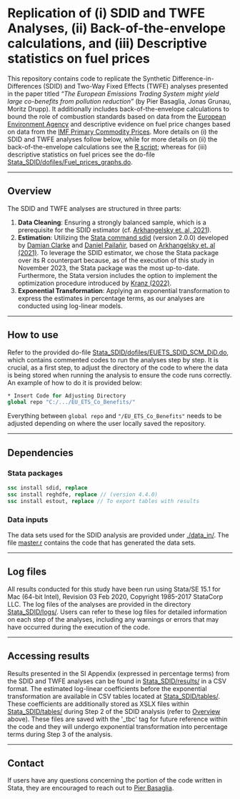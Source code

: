 # Replication of (i) SDID and TWFE Analyses, (ii) Back-of-the-envelope calculations, and (iii) Descriptive statistics on fuel prices

This repository contains code to replicate the Synthetic Difference-in-Differences (SDID) and Two-Way Fixed Effects (TWFE) analyses presented in the paper titled *“The European Emissions Trading System might yield large co-benefits from pollution reduction”* (by Pier Basaglia, Jonas Grunau, Moritz Drupp). It additionally includes back-of-the-envelope calculations to bound the role of combustion standards based on data from the [European Environment Agency](https://sdi.eea.europa.eu/data/63a14e09-d1f5-490d-80cf-6921e4e69551?path=%2FUser%20friendly%20.csv%20file/) and descriptive evidence on fuel price changes based on data from the [IMF Primary Commodity Prices](https://www.imf.org/en/Research/commodity-prices). More details on (i) the SDID and TWFE analyses follow below, while for more details on (ii) the back-of-the-envelope calculations see the [R script](./r_scripts/standards_back_of_the_envelope.r); whereas for (iii) descriptive statistics on fuel prices see the do-file [Stata_SDID/dofiles/Fuel_prices_graphs.do](/Stata_SDID/dofiles/Fuel_prices_graphs.do).

---

## Overview

The SDID and TWFE analyses are structured in three parts:

1. **Data Cleaning**: Ensuring a strongly balanced sample, which is a prerequisite for the SDID estimator (cf. [Arkhangelsky et. al, 2021](https://www.aeaweb.org/articles?id=10.1257/aer.20190159)).
2. **Estimation**: Utilizing the [Stata command sdid](https://github.com/Daniel-Pailanir/sdid) (version 2.0.0) developed by [Damian Clarke](https://www.damianclarke.net/) and [Daniel Pailañir](https://daniel-pailanir.github.io/), based on [Arkhangelsky et. al (2021)](https://www.aeaweb.org/articles?id=10.1257/aer.20190159). To leverage the SDID estimator, we chose the Stata package over its R counterpart because, as of the execution of this study in November 2023, the Stata package was the most up-to-date. Furthermore, the Stata version includes the option to implement the optimization procedure introduced by [Kranz (2022)](https://github.com/skranz/xsynthdid/tree/main/paper).
3. **Exponential Transformation**: Applying an exponential transformation to express the estimates in percentage terms, as our analyses are conducted using log-linear models.

---

## How to use

Refer to the provided do-file [Stata_SDID/dofiles/EUETS_SDID_SCM_DiD.do](/Stata_SDID/dofiles/EUETS_SDID_SCM_DiD.do), which contains commented codes to run the analyses step by step. It is crucial, as a first step, to adjust the directory of the code to where the data is being stored when running the analysis to ensure the code runs correctly. An example of how to do it is provided below:

```Stata
* Insert Code for Adjusting Directory
global repo "C:/.../EU_ETS_Co_Benefits/"
```

Everything between `global repo` and `"/EU_ETS_Co_Benefits"` needs to be adjusted depending on where the user locally saved the repository.

---

## Dependencies

### Stata packages

```Stata
ssc install sdid, replace
ssc install reghdfe, replace // (version 4.4.0)
ssc install estout, replace // To export tables with results
```

### Data inputs

The data sets used for the SDID analysis are provided under [./data_in/](https://github.com/ccs282/EU_ETS_Co_Benefits/tree/main/Stata_SDID/data_in). The file [master.r](https://github.com/ccs282/EU_ETS_Co_Benefits/blob/main/master.r) contains the code that has generated the data sets.

---

## Log files

All results conducted for this study have been run using Stata/SE 15.1 for Mac (64-bit Intel), Revision 03 Feb 2020, Copyright 1985-2017 StataCorp LLC. The log files of the analyses are provided in the directory [Stata_SDID/logs/](/Stata_SDID/logs/).
Users can refer to these log files for detailed information on each step of the analyses, including any warnings or errors that may have occurred during the execution of the code.

---

## Accessing results

Results presented in the SI Appendix (expressed in percentage terms) from the SDID and TWFE analyses can be found in [Stata_SDID/results/](/Stata_SDID/results/) in a CSV format. The estimated log-linear coefficients before the exponential transformation are available in CSV tables located at [Stata_SDID/tables/](/Stata_SDID/tables/). These coefficients are additionally stored as XSLX files within [Stata_SDID/tables/](/Stata_SDID/tables/) during Step 2 of the SDID analysis (refer to [Overview](#overview) above). These files are saved with the '_tbc' tag for future reference within the code and they will undergo exponential transformation into percentage terms during Step 3 of the analysis.

---

## Contact

If users have any questions concerning the portion of the code written in Stata, they are encouraged to reach out to [Pier Basaglia](mailto:piero.basaglia@uni-hamburg.de).
